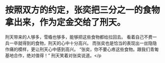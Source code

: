 # 按照双方的约定，张奕把三分之一的食物拿出来，作为定金交给了刑天。
刑天带来的人够多，雪橇也够多，能够把这些食物都给拉回去。
看着自己不费一兵一卒就得到的食物，刑天的心中十分高兴。
而张奕也是恰当的表现出一丝隐隐作痛的模样，更让刑天心中感到高兴。
“张奕，你不要心疼这些食物。跟我们青匍基地合作，绝对值得！”
刑天笑着对张奕说道。</p

